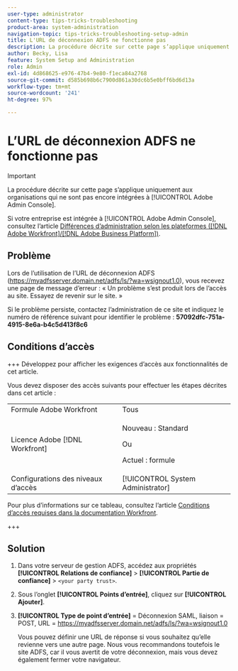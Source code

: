 ```yaml
---
user-type: administrator
content-type: tips-tricks-troubleshooting
product-area: system-administration
navigation-topic: tips-tricks-troubleshooting-setup-admin
title: L'URL de déconnexion ADFS ne fonctionne pas
description: La procédure décrite sur cette page s’applique uniquement aux organisations qui ne sont pas encore intégrées à Adobe Admin Console.
author: Becky, Lisa
feature: System Setup and Administration
role: Admin
exl-id: 4d868625-e976-47b4-9e80-f1eca84a2768
source-git-commit: d585b698b6c7900d861a30dc6b5e0bff6bd6d13a
workflow-type: tm+mt
source-wordcount: '241'
ht-degree: 97%

---
```


# L’URL de déconnexion ADFS ne fonctionne pas

<!-- Audited: 1/2024 -->

>[!IMPORTANT]
>
>La procédure décrite sur cette page s’applique uniquement aux organisations qui ne sont pas encore intégrées à [!UICONTROL Adobe Admin Console].
>
>Si votre entreprise est intégrée à [!UICONTROL Adobe Admin Console], consultez l’article [Différences d’administration selon les plateformes ([!DNL Adobe Workfront]/[!DNL Adobe Business Platform])](../../administration-and-setup/get-started-wf-administration/actions-in-admin-console.md).

## Problème

Lors de l’utilisation de l’URL de déconnexion ADFS (https://myadfsserver.domain.net/adfs/ls/?wa=wsignout1.0), vous recevez une page de message d’erreur : « Un problème s’est produit lors de l’accès au site. Essayez de revenir sur le site. »

Si le problème persiste, contactez l’administration de ce site et indiquez le numéro de référence suivant pour identifier le problème : **57092dfc-751a-4915-8e6a-b4c5d413f8c6**

## Conditions d’accès

+++ Développez pour afficher les exigences d’accès aux fonctionnalités de cet article.

Vous devez disposer des accès suivants pour effectuer les étapes décrites dans cet article :

<table style="table-layout:auto"> 
 <col> 
 <col> 
 <tbody> 
  <tr> 
   <td role="rowheader">Formule Adobe Workfront</td> 
   <td>Tous</td> 
  </tr> 
  <tr> 
   <td role="rowheader">Licence Adobe [!DNL Workfront]</td> 
   <td> 
   <p>Nouveau : Standard</p>
   Ou
   <p>Actuel : formule</p></td> 
  </tr> 
  <tr> 
   <td role="rowheader">Configurations des niveaux d’accès</td> 
   <td>[!UICONTROL System Administrator]</td>  
  </tr> 
 </tbody> 
</table>

Pour plus d’informations sur ce tableau, consultez l’article [Conditions d’accès requises dans la documentation Workfront](/help/quicksilver/administration-and-setup/add-users/access-levels-and-object-permissions/access-level-requirements-in-documentation.md).

+++

## Solution

1. Dans votre serveur de gestion ADFS, accédez aux propriétés **[!UICONTROL Relations de confiance]** > **[!UICONTROL Partie de confiance]** > `<your party trust>`.

1. Sous l’onglet **[!UICONTROL Points d’entrée]**, cliquez sur **[!UICONTROL Ajouter]**.

1. **[!UICONTROL Type de point d’entrée]** = Déconnexion SAML, liaison = POST, URL = https://myadfsserver.domain.net/adfs/ls/?wa=wsignout1.0

   Vous pouvez définir une URL de réponse si vous souhaitez qu’elle revienne vers une autre page. Nous vous recommandons toutefois le site ADFS, car il vous avertit de votre déconnexion, mais vous devez également fermer votre navigateur.
